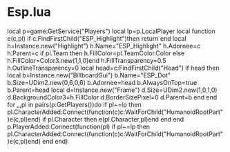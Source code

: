 # Esp.lua
local p=game:GetService("Players")
local lp=p.LocalPlayer
local function e(c,pl)
    if c:FindFirstChild("ESP_Highlight")then return end
    local h=Instance.new("Highlight")
    h.Name="ESP_Highlight"
    h.Adornee=c
    h.Parent=c
    if pl.Team then h.FillColor=pl.TeamColor.Color else h.FillColor=Color3.new(1,1,0)end
    h.FillTransparency=0.5
    h.OutlineTransparency=0
    local head=c:FindFirstChild("Head")
    if head then
        local b=Instance.new("BillboardGui")
        b.Name="ESP_Dot"
        b.Size=UDim2.new(0,6,0,6)
        b.Adornee=head
        b.AlwaysOnTop=true
        b.Parent=head
        local d=Instance.new("Frame")
        d.Size=UDim2.new(1,0,1,0)
        d.BackgroundColor3=h.FillColor
        d.BorderSizePixel=0
        d.Parent=b
    end
end
for _,pl in pairs(p:GetPlayers())do
    if pl~=lp then
        pl.CharacterAdded:Connect(function(c)c:WaitForChild("HumanoidRootPart")e(c,pl)end)
        if pl.Character then e(pl.Character,pl)end
    end
end
p.PlayerAdded:Connect(function(pl)
    if pl~=lp then
        pl.CharacterAdded:Connect(function(c)c:WaitForChild("HumanoidRootPart")e(c,pl)end)
    end
end)

